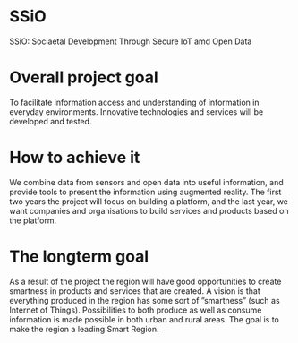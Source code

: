 # SSiO
SSiO: Sociaetal Development Through Secure IoT amd Open Data 

# Overall project goal
To facilitate information access and understanding of information in everyday environments.
Innovative technologies and services will be developed and tested.

# How to achieve it
We combine data from sensors and open data into useful information, and provide tools to present the information using augmented reality.
The first two years the project will focus on building a platform, and the last year, we want companies and organisations to build services and products based on the platform.

# The longterm goal
As a result of the project the region will have good opportunities to create smartness in products and services that are created. A vision is that everything produced in the region has some sort of ”smartness” (such as Internet of Things). Possibilities to both produce as well as consume information is made possible in both urban and rural areas. The goal is to make the region a leading Smart Region.
